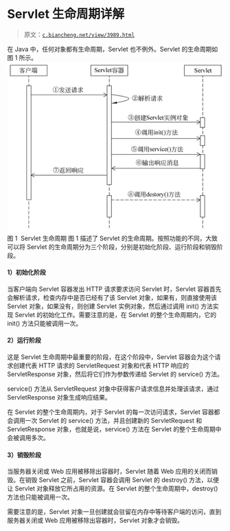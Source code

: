 # Servlet 生命周期详解

> 原文：[`c.biancheng.net/view/3989.html`](http://c.biancheng.net/view/3989.html)

在 Java 中，任何对象都有生命周期，Servlet 也不例外。Servlet 的生命周期如图 1 所示。![Servlet 生命周期](img/c7dea50f0f558aedfb451cc74b462248.png)
图 1  Servlet 生命周期
图 1 描述了 Servlet 的生命周期。按照功能的不同，大致可以将 Servlet 的生命周期分为三个阶段，分别是初始化阶段、运行阶段和销毁阶段。

#### 1）初始化阶段

当客户端向 Servlet 容器发出 HTTP 请求要求访问 Servlet 时，Servlet 容器首先会解析请求，检查内存中是否已经有了该 Servlet 对象，如果有，则直接使用该 Servlet 对象，如果没有，则创建 Servlet 实例对象，然后通过调用 init() 方法实现 Servlet 的初始化工作。需要注意的是，在 Servlet 的整个生命周期内，它的 init() 方法只能被调用一次。

#### 2）运行阶段

这是 Servlet 生命周期中最重要的阶段，在这个阶段中，Servlet 容器会为这个请求创建代表 HTTP 请求的 ServletRequest 对象和代表 HTTP 响应的 ServletResponse 对象，然后将它们作为参数传递给 Servlet 的 service() 方法。

service() 方法从 ServletRequest 对象中获得客户请求信息并处理该请求，通过 ServletResponse 对象生成响应结果。

在 Servlet 的整个生命周期内，对于 Servlet 的每一次访问请求，Servlet 容器都会调用一次 Servlet 的 service() 方法，并且创建新的 ServletRequest 和 ServletResponse 对象，也就是说，service() 方法在 Servlet 的整个生命周期中会被调用多次。

#### 3）销毁阶段

当服务器关闭或 Web 应用被移除出容器时，Servlet 随着 Web 应用的关闭而销毁。在销毁 Servlet 之前，Servlet 容器会调用 Servlet 的 destroy() 方法，以便让 Servlet 对象释放它所占用的资源。在 Servlet 的整个生命周期中，destroy() 方法也只能被调用一次。

需要注意的是，Servlet 对象一旦创建就会驻留在内存中等待客户端的访问，直到服务器关闭或 Web 应用被移除出容器时，Servlet 对象才会销毁。